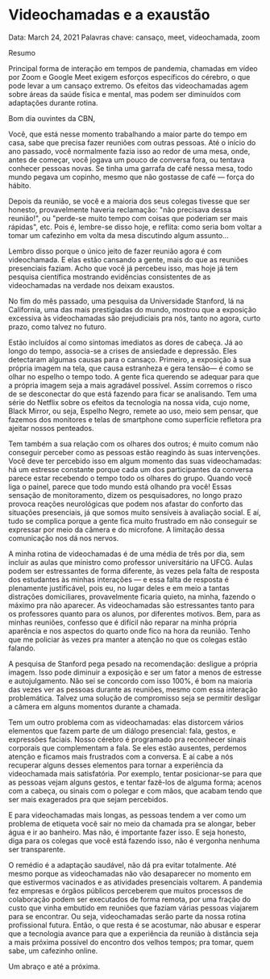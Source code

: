 # Videochamadas e a exaustão

Data: March 24, 2021
Palavras chave: cansaço, meet, videochamada, zoom

Resumo

Principal forma de interação em tempos de pandemia, chamadas em vídeo por Zoom e Google Meet exigem esforços específicos do cérebro, o que pode levar a um cansaço extremo. Os efeitos  das videochamadas agem sobre áreas da saúde física e mental, mas podem ser diminuídos com adaptações durante rotina.

Bom dia ouvintes da CBN,

Você, que está nesse momento trabalhando a maior parte do tempo em casa, sabe que precisa fazer reuniões com outras pessoas. Até o início do ano passado, você normalmente fazia isso ao redor de uma mesa, onde, antes de começar, você jogava um pouco de conversa fora, ou tentava conhecer pessoas novas. Se tinha uma garrafa de café nessa mesa, todo mundo pegava um copinho, mesmo que não gostasse de café — força do hábito. 

Depois da reunião, se você e a maioria dos seus colegas tivesse que ser honesto, provavelmente haveria reclamação: "não precisava dessa reunião!", ou "perde-se muito tempo com coisas que poderiam ser mais rápidas", etc. Pois é, lembre-se disso hoje, e reflita: como seria bom voltar a tomar um cafezinho em volta da mesa discutindo algum assunto...

Lembro disso porque o único jeito de fazer reunião agora é com videochamada. E elas estão cansando a gente, mais do que as reuniões presenciais faziam. Acho que você já percebeu isso, mas hoje já tem pesquisa científica mostrando evidências consistentes de as videochamadas na verdade nos deixam exaustos.

No fim do mês passado, uma pesquisa da Universidade Stanford, lá na California, uma das mais prestigiadas do mundo, mostrou que a exposição excessiva às videochamadas são prejudiciais pra nós, tanto no agora, curto prazo, como talvez no futuro. 

Estão incluídos aí como sintomas imediatos as dores de cabeça. Já ao longo do tempo, associa-se a crises de ansiedade e depressão. Eles detectaram algumas causas para o cansaço. Primeiro, a exposição à sua própria imagem na tela, que causa estranheza e gera tensão— é como se olhar no espelho o tempo todo. A gente fica querendo se adequar para que a própria imagem seja a mais agradável possível. Assim corremos o risco de se desconectar do que está fazendo para ficar se analisando. Tem uma série do Netflix sobre os efeitos da tecnologia na nossa vida, cujo nome, Black Mirror, ou seja, Espelho Negro, remete ao uso, meio sem pensar, que fazemos dos monitores e telas de smartphone como superfície refletora pra ajeitar nossos penteados.

Tem também a sua relação com os olhares dos outros; é muito comum não conseguir perceber como as pessoas estão reagindo às suas intervenções. Você deve ter percebido isso em algum momento das suas videochamadas: há um estresse constante porque cada um dos participantes da conversa parece estar recebendo o tempo todo os olhares do grupo. Quando você liga o painel, parece que todo mundo está olhando pra você! Essas sensação de monitoramento, dizem os pesquisadores, no longo prazo provoca reações neurológicas que podem nos afastar do conforto das situações presenciais, já que somos muito sensíveis à avaliação social.  E aí, tudo se complica porque a gente fica muito frustrado em não conseguir se expressar por meio da câmera e do microfone. A limitação dessa comunicação nos dá nos nervos. 

A minha rotina de videochamadas é de uma média de três por dia, sem incluir as aulas que ministro como professor universitário na UFCG. Aulas podem ser estressantes de forma diferente, às vezes pela falta de resposta dos estudantes às minhas interações — e essa falta de resposta é plenamente justificável, pois eu, no lugar deles e em meio a tantas distrações domiciliares, provavelmente ficaria quieto, na minha, fazendo o máximo pra não aparecer. As videochamadas são estressantes tanto para os professores quanto para os alunos, por diferentes motivos. Bem, para as minhas reuniões, confesso que é difícil não reparar na minha própria aparência e nos aspectos do quarto onde fico na hora da reunião. Tenho que me policiar às vezes pra manter a atenção no que os colegas estão falando.

A pesquisa de Stanford pega pesado na recomendação: desligue a própria imagem. Isso pode diminuir a exposição e ser um fator a menos de estresse e autojulgamento. Não sei se concordo com isso 100%, é bom na maioria das vezes ver as pessoas durante as reuniões, mesmo com essa interação problemática. Talvez uma solução de compromisso seja se permitir desligar a câmera em alguns momentos durante a chamada.

Tem um outro problema com as videochamadas: elas distorcem vários elementos que fazem parte de um diálogo presencial: fala, gestos, e expressões faciais. Nosso cérebro é programado pra reconhecer sinais corporais que complementam a fala. Se eles estão ausentes, perdemos atenção e ficamos mais frustrados com a conversa. E aí cabe a nós recuperar alguns desses elementos para tornar a experiência da videochamada mais satisfatória. Por exemplo, tentar posicionar-se para que as pessoas vejam alguns gestos, e tentar fazê-los de alguma forma; acenos com a cabeça, ou sinais com o polegar e com mãos, que acabam tendo que ser mais exagerados pra que sejam percebidos. 

E para videochamadas mais longas, as pessoas tendem a ver como um problema de etiqueta você sair no meio da chamada pra se alongar, beber água e ir ao banheiro. Mas não, é importante fazer isso. E seja honesto, diga para os colegas que você está fazendo isso, não é vergonha nenhuma ser transparente. 

O remédio é a adaptação saudável, não dá pra evitar totalmente. Até mesmo porque as videochamadas não vão desaparecer no momento em que estivermos vacinados e as atividades presenciais voltarem. A pandemia fez empresas e órgãos públicos perceberem que muitos processos de colaboração podem ser executados de forma remota, por uma fração do custo que vinha embutido em reuniões que faziam várias pessoas viajarem para se encontrar. Ou seja, videochamadas serão parte da nossa rotina profissional futura. Então, o que resta é se acostumar, não abusar e esperar que a tecnologia avance para que a experiência da reunião à distância seja a mais próxima possível do encontro dos velhos tempos; pra tomar, quem sabe, um cafezinho online.

Um abraço e até a próxima.